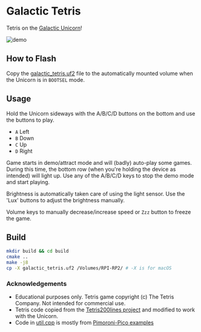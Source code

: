 # Galactic Tetris

Tetris on the [Galactic Unicorn](https://shop.pimoroni.com/products/galactic-unicorn)!

![demo](./doc/demo2.gif)

## How to Flash

Copy the [galactic_tetris.uf2](./build/galactic_tetris.uf2) file to the automatically mounted volume when the Unicorn is in `BOOTSEL` mode.

## Usage

Hold the Unicorn sideways with the A/B/C/D buttons on the bottom and use the buttons to play.

- `A` Left
- `B` Down
- `C` Up
- `D` Right

Game starts in demo/attract mode and will (badly) auto-play some games. During this time, the bottom row (when you're holding the device as intended) will light up. Use any of the A/B/C/D keys to stop the demo mode and start playing.

Brightness is automatically taken care of using the light sensor. Use the 'Lux' buttons to adjust the brightness manually.

Volume keys to manually decrease/increase speed or `Zzz` button to freeze the game.

## Build

```bash
mkdir build && cd build
cmake ..
make -j8
cp -X galactic_tetris.uf2 /Volumes/RPI-RP2/ # -X is for macOS
```

### Acknowledgements

- Educational purposes only. Tetris game copyright (c) The Tetris Company. Not intended for commercial use. 
- Tetris code copied from the [Tetris200lines project](https://github.com/najibghadri/Tetris200lines) and modified to work with the Unicorn.
- Code in [util.cpp](./util.cpp) is mostly from [Pimoroni-Pico examples](https://github.com/pimoroni/pimoroni-pico/tree/main/examples/galactic_unicorn)
